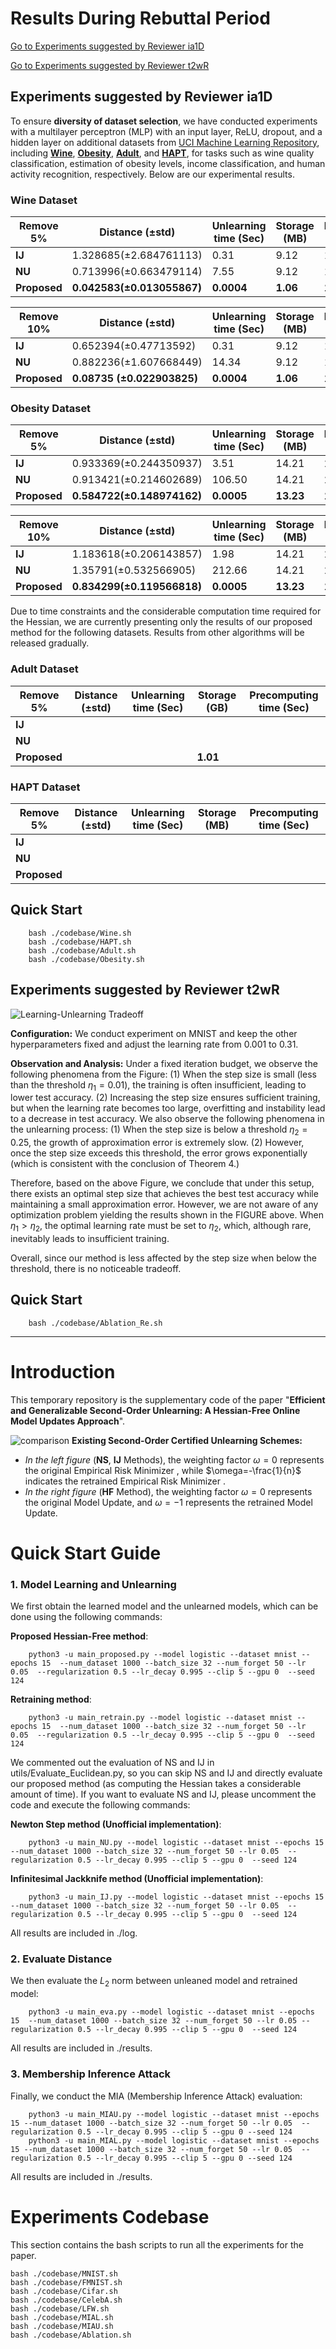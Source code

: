 # Results During Rebuttal Period
[Go to Experiments suggested by Reviewer ia1D](#reviewer-ia1d)

[Go to Experiments suggested by Reviewer t2wR](#reviewer-t2wR)

<a id="reviewer-ia1d"></a>
## Experiments suggested by  Reviewer ia1D

To ensure **diversity of dataset selection**, we have conducted experiments with a multilayer perceptron (MLP) with an input layer, ReLU, dropout, and a hidden layer on additional datasets from [UCI Machine Learning Repository](https://archive.ics.uci.edu/), including **[Wine](https://archive.ics.uci.edu/dataset/186/wine+quality)**, **[Obesity](https://archive.ics.uci.edu/dataset/544/estimation+of+obesity+levels+based+on+eating+habits+and+physical+condition)**, **[Adult](https://archive.ics.uci.edu/dataset/2/adult)**, and **[HAPT](https://archive.ics.uci.edu/dataset/240/human+activity+recognition+using+smartphones)**, for tasks such as wine quality classification, estimation of obesity levels, income classification, and human activity recognition, respectively.
Below are our experimental results.

### Wine Dataset

| Remove 5%    | Distance (±std)            | Unlearning time  (Sec) | Storage  (MB) | Precomputing time (Sec) |
| ------------ | -------------------------- | ---------------------- | ------------- | ----------------------- |
| **IJ**       | 1.328685(±2.684761113)     | 0.31                   | 9.12          | 155.01                  |
| **NU**       | 0.713996(±0.663479114)     | 7.55                   | 9.12          | 153.16                  |
| **Proposed** | **0.042583(±0.013055867)** | **0.0004**             | **1.06**      | **11.56**               |

| Remove 10%   | Distance (±std)            | Unlearning time (Sec) | Storage (MB) | Precomputing time (Sec) |
| ------------ | -------------------------- | --------------------- | ------------ | ----------------------- |
| **IJ**       | 0.652394(±0.47713592)      | 0.31                  | 9.12         | 155.01                  |
| **NU**       | 0.882236(±1.607668449)     | 14.34                 | 9.12         | 153.16                  |
| **Proposed** | **0.08735 (±0.022903825)** | **0.0004**            | **1.06**     | **11.56**               |

### Obesity Dataset

| Remove 5%    | Distance (±std)            | Unlearning time  (Sec) | Storage  (MB) | Precomputing time (Sec) |
| ------------ | -------------------------- | ---------------------- | ------------- | ----------------------- |
| **IJ**       | 0.933369(±0.244350937)     | 3.51                   | 14.21         | 2,240.16                |
| **NU**       | 0.913421(±0.214602689)     | 106.50                 | 14.21         | 2,228.83                |
| **Proposed** | **0.584722(±0.148974162)** | **0.0005**             | **13.23**     | **102.06**              |

| Remove 10%   | Distance (±std)            | Unlearning time  (Sec) | Storage  (MB) | Precomputing time (Sec) |
| ------------ | -------------------------- | ---------------------- | ------------- | ----------------------- |
| **IJ**       | 1.183618(±0.206143857)     | 1.98                   | 14.21         | 2,240.16                |
| **NU**       | 1.35791(±0.532566905)      | 212.66                 | 14.21         | 2,228.83                |
| **Proposed** | **0.834299(±0.119566818)** | **0.0005**             | **13.23**     | **102.06**              |

Due to time constraints and the considerable computation time required for the Hessian, we are currently presenting only the results of our proposed method for the following datasets. Results from other algorithms will be released gradually.

### Adult Dataset

| Remove 5%    | Distance (±std) | Unlearning time  (Sec) | Storage  (GB) | Precomputing time (Sec) |
| ------------ | --------------- | ---------------------- | ------------- | ----------------------- |
| **IJ**       |                 |                        |              |                         |
| **NU**       |                 |                        |              |                         |
| **Proposed** |                 |                        | **1.01**      |                         |

### HAPT Dataset

| Remove 5%    | Distance (±std) | Unlearning time  (Sec) | Storage  (MB) | Precomputing time (Sec) |
| ------------ | --------------- | ---------------------- | ------------- | ----------------------- |
| **IJ**       |                 |                        |               |                         |
| **NU**       |                 |                        |               |                         |
| **Proposed** |                 |                        |               |                         |




##  Quick Start

        bash ./codebase/Wine.sh
        bash ./codebase/HAPT.sh
        bash ./codebase/Adult.sh
        bash ./codebase/Obesity.sh
        

<a id="reviewer-t2wR"></a>
## Experiments suggested by  Reviewer t2wR

![Learning-Unlearning Tradeoff]((un)learn_Tradeoff.svg "Analysis between smaller approximation error and insufficient  model training caused by step size")

**Configuration:** We conduct experiment on MNIST and keep the other hyperparameters fixed and adjust the learning rate from 0.001 to 0.31.

**Observation and Analysis:** Under a fixed iteration budget, we observe the following phenomena from the Figure: (1) When the step size is small (less than the threshold $\eta_1 = 0.01$), the training is often insufficient, leading to lower test accuracy. (2) Increasing the step size ensures sufficient training, but when the learning rate becomes too large, overfitting and instability lead to a decrease in test accuracy. We also observe the following phenomena in the unlearning process: (1) When the step size is below a threshold $\eta_2 = 0.25$, the growth of approximation error is extremely slow. (2) However, once the step size exceeds this threshold, the error grows exponentially (which is consistent with the conclusion of Theorem 4.)

Therefore, based on the above Figure, we conclude that under this setup, there exists an optimal step size that achieves the best test accuracy while maintaining a small approximation error. However, we are not aware of any optimization problem yielding the results shown in the FIGURE above. When $\eta_1 > \eta_2$, the optimal learning rate must be set to $\eta_2$, which, although rare, inevitably leads to insufficient training.

Overall, since our method is less affected by the step size when below the threshold, there is no noticeable tradeoff.



##  Quick Start

        bash ./codebase/Ablation_Re.sh

------



# Introduction

This temporary repository is the supplementary code of the paper "**Efficient and Generalizable Second-Order Unlearning: A Hessian-Free Online Model Updates Approach**".

![comparison](comparison.png "Exisiting Second-Order Certified Unlearning Schemes")
**Existing Second-Order Certified Unlearning Schemes:** <br>
- *In the left figure* (**NS**, **IJ** Methods), the weighting factor $\omega=0$ represents the original Empirical Risk Minimizer , while $\omega=-\frac{1}{n}$ indicates the retrained Empirical Risk Minimizer . <br>
- *In the right figure* (**HF** Method), the weighting factor $\omega=0$ represents the original Model Update, and $\omega=-1$ represents the retrained Model Update.

# Quick Start Guide
### 1. Model Learning and Unlearning
We first obtain the learned model and the unlearned models, which can be done using the following commands:

**Proposed Hessian-Free method**:

        python3 -u main_proposed.py --model logistic --dataset mnist --epochs 15  --num_dataset 1000 --batch_size 32 --num_forget 50 --lr 0.05  --regularization 0.5 --lr_decay 0.995 --clip 5 --gpu 0  --seed 124
        
**Retraining method**:

        python3 -u main_retrain.py --model logistic --dataset mnist --epochs 15  --num_dataset 1000 --batch_size 32 --num_forget 50 --lr 0.05  --regularization 0.5 --lr_decay 0.995 --clip 5 --gpu 0  --seed 124

We commented out the evaluation of NS and IJ in utils/Evaluate_Euclidean.py, so you can skip NS and IJ and directly evaluate our proposed method (as computing the Hessian takes a considerable amount of time). If you want to evaluate NS and IJ, please uncomment the code and execute the following commands:

**Newton Step method (Unofficial implementation)**:

        python3 -u main_NU.py --model logistic --dataset mnist --epochs 15  --num_dataset 1000 --batch_size 32 --num_forget 50 --lr 0.05  --regularization 0.5 --lr_decay 0.995 --clip 5 --gpu 0  --seed 124

**Infinitesimal Jackknife method (Unofficial implementation)**:

        python3 -u main_IJ.py --model logistic --dataset mnist --epochs 15  --num_dataset 1000 --batch_size 32 --num_forget 50 --lr 0.05  --regularization 0.5 --lr_decay 0.995 --clip 5 --gpu 0  --seed 124

All results are included in ./log.

### 2. Evaluate Distance
We then evaluate the $L_2$ norm between unleaned model and retrained model:

        python3 -u main_eva.py --model logistic --dataset mnist --epochs 15  --num_dataset 1000 --batch_size 32 --num_forget 50 --lr 0.05 --regularization 0.5 --lr_decay 0.995 --clip 5 --gpu 0  --seed 124

All results are included in ./results.


### 3. Membership Inference Attack
Finally, we conduct the MIA (Membership Inference Attack) evaluation:

        python3 -u main_MIAU.py --model logistic --dataset mnist --epochs 15 --num_dataset 1000 --batch_size 32 --num_forget 50 --lr 0.05  --regularization 0.5 --lr_decay 0.995 --clip 5 --gpu 0 --seed 124
        python3 -u main_MIAL.py --model logistic --dataset mnist --epochs 15 --num_dataset 1000 --batch_size 32 --num_forget 50 --lr 0.05  --regularization 0.5 --lr_decay 0.995 --clip 5 --gpu 0 --seed 124

All results are included in ./results.

# Experiments Codebase
This section contains the bash scripts to run all the experiments for the paper.

    bash ./codebase/MNIST.sh
    bash ./codebase/FMNIST.sh
    bash ./codebase/Cifar.sh
    bash ./codebase/CelebA.sh
    bash ./codebase/LFW.sh
    bash ./codebase/MIAL.sh
    bash ./codebase/MIAU.sh
    bash ./codebase/Ablation.sh
